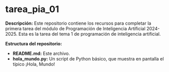 # tarea_pia_01
**Descripción:**
Este repositorio contiene los recursos para completar la primera tarea del módulo de Programación de Inteligencia Artificial 2024-2025.
Esta es la tarea del tema 1 de programación de inteligencia artificial.

**Estructura del repositorio:**
* **README.md:** Este archivo.
* **hola_mundo.py:** Un script de Python básico, que muestra en pantalla el típico ¡Hola, Mundo!
